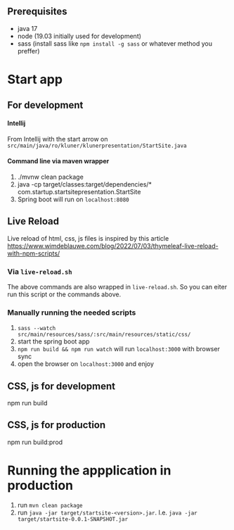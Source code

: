 ## Prerequisites
* java 17
* node (19.03 initially used for development)
* sass (install sass like `npm install -g sass` or whatever method you preffer)
# Start app
## For development
#### Intellij
From Intellij with the start arrow on `src/main/java/ro/kluner/klunerpresentation/StartSite.java`
#### Command line via maven wrapper
1. ./mvnw clean package
2. java -cp target/classes:target/dependencies/* com.startup.startsitepresentation.StartSite
3. Spring boot will run on `localhost:8080`
## Live Reload
Live reload of html, css, js files is inspired by this article https://www.wimdeblauwe.com/blog/2022/07/03/thymeleaf-live-reload-with-npm-scripts/
### Via `live-reload.sh`
The above commands are also wrapped in `live-reload.sh`. So you can eiter run this script or the commands above.
### Manually running the needed scripts
1. `sass --watch src/main/resources/sass/:src/main/resources/static/css/`
2. start the spring boot app
3. `npm run build && npm run watch` will run `localhost:3000` with browser sync
4. open the browser on `localhost:3000` and enjoy
## CSS, js for development
npm run build
## CSS, js for production
npm run build:prod
# Running the appplication in production
1. run `mvn clean package`
2. run `java -jar target/startsite-<version>.jar`. I.e. `java -jar target/startsite-0.0.1-SNAPSHOT.jar`